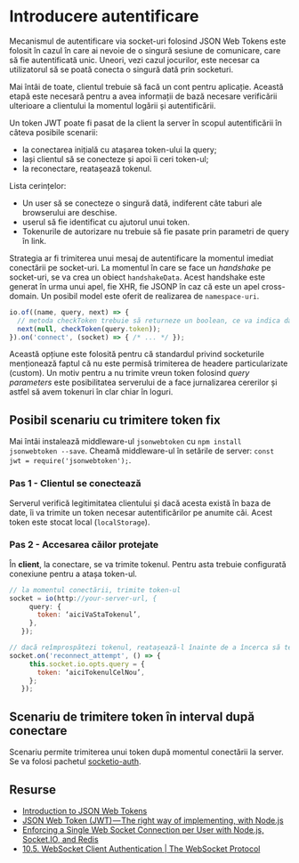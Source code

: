 # Introducere autentificare

Mecanismul de autentificare via socket-uri folosind JSON Web Tokens este folosit în cazul în care ai nevoie de o singură sesiune de comunicare, care să fie autentificată unic. Uneori, vezi cazul jocurilor, este necesar ca utilizatorul să se poată conecta o singură dată prin socketuri.

Mai întâi de toate, clientul trebuie să facă un cont pentru aplicație. Această etapă este necesară pentru a avea informații de bază necesare verificării ulterioare a clientului la momentul logării și autentificării.

Un token JWT poate fi pasat de la client la server în scopul autentificării în câteva posibile scenarii:

- la conectarea inițială cu atașarea token-ului la query;
- lași clientul să se conecteze și apoi îi ceri token-ul;
- la reconectare, reatașează tokenul.

Lista cerințelor:

- Un user să se conecteze o singură dată, indiferent câte taburi ale browserului are deschise.
- userul să fie identificat cu ajutorul unui token.
- Tokenurile de autorizare nu trebuie să fie pasate prin parametri de query în link.

Strategia ar fi trimiterea unui mesaj de autentificare la momentul imediat conectării pe socket-uri.
La momentul în care se face un *handshake* pe socket-uri, se va crea un obiect `handshakeData`. Acest handshake este generat în urma unui apel, fie XHR, fie JSONP în caz că este un apel cross-domain. Un posibil model este oferit de realizarea de `namespace-uri`.

```javascript
io.of((name, query, next) => {
  // metoda checkToken trebuie să returneze un boolean, ce va indica dacă un client se poate conecta sau nu.
  next(null, checkToken(query.token));
}).on('connect', (socket) => { /* ... */ });
```

Această opțiune este folosită pentru că standardul privind socketurile menționează faptul că nu este permisă trimiterea de headere particularizate (custom). Un motiv pentru a nu trimite vreun token folosind *query parameters* este posibilitatea serverului de a face jurnalizarea cererilor și astfel să avem tokenuri în clar chiar în loguri.

## Posibil scenariu cu trimitere token fix

Mai întâi instalează middleware-ul `jsonwebtoken` cu `npm install jsonwebtoken --save`.
Cheamă middleware-ul în setările de server: `const jwt = require('jsonwebtoken');`.

### Pas 1 - Clientul se conectează

Serverul verifică legitimitatea clientului și dacă acesta există în baza de date, îi va trimite un token necesar autentificărilor pe anumite căi. Acest token este stocat local (`localStorage`).

### Pas 2 - Accesarea căilor protejate

În **client**, la conectare, se va trimite tokenul. Pentru asta trebuie configurată conexiune pentru a atașa token-ul.

```javascript
// la momentul conectării, trimite token-ul
socket = io(http://your-server-url, {
     query: {
       token: ‘aiciVaStaTokenul’,
     },
   });

// dacă reîmprospătezi tokenul, reatașează-l înainte de a încerca să te reconectezi
socket.on('reconnect_attempt', () => {
     this.socket.io.opts.query = {
       token: ‘aiciTokenulCelNou’,
     };
   });
```

## Scenariu de trimitere token în interval după conectare

Scenariu permite trimiterea unui token după momentul conectării la server. Se va folosi pachetul [socketio-auth](https://www.npmjs.com/package/socketio-auth).

## Resurse

- [Introduction to JSON Web Tokens](https://jwt.io/introduction/)
- [JSON Web Token (JWT) — The right way of implementing, with Node.js](https://medium.com/@siddharthac6/json-web-token-jwt-the-right-way-of-implementing-with-node-js-65b8915d550e)
- [Enforcing a Single Web Socket Connection per User with Node.js, Socket.IO, and Redis](https://hackernoon.com/enforcing-a-single-web-socket-connection-per-user-with-node-js-socket-io-and-redis-65f9eb57f66a)
- [10.5.  WebSocket Client Authentication | The WebSocket Protocol](https://tools.ietf.org/html/rfc6455#section-10.5)
